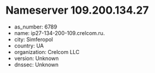 # Nameserver 109.200.134.27

* as_number: 6789
* name: ip27-134-200-109.crelcom.ru.
* city: Simferopol
* country: UA
* organization: Crelcom LLC
* version: Unknown
* dnssec: Unknown
